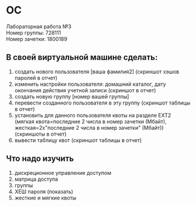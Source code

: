 # OC
Лабораторная работа №3  
Номер группы: 728111  
Номер зачетки: 1800189
## В своей виртуальной машине сделать:
1. создать нового пользователя [ваша фамилия2] (скриншот хэшов паролей в отчет)
2. изменить настройки пользователя: домашний каталог, дату окончания действия учетной записи (скриншот в отчет)
3. создать новую группу [номер вашей группы]
4. перевести созданного пользователя в эту группу (скриншот таблицы в отчет)
5. установить для данного пользователя квоты на  разделе EXT2  (мягкая квота=последние 2 числа в номер зачетки (Мбайт), жесткая=2x"последние 2 числа в номер зачетки" (Мбайт)) (скриншоты в отчет)
6. вывести таблицу квот (скриншот таблицы в отчет)
## Что надо изучить
1. дискреционное управление доступом
2. матрица доступа
3. группы
4. ХЕШ пароля (показать)
5. жесткие и мягкие квоты
